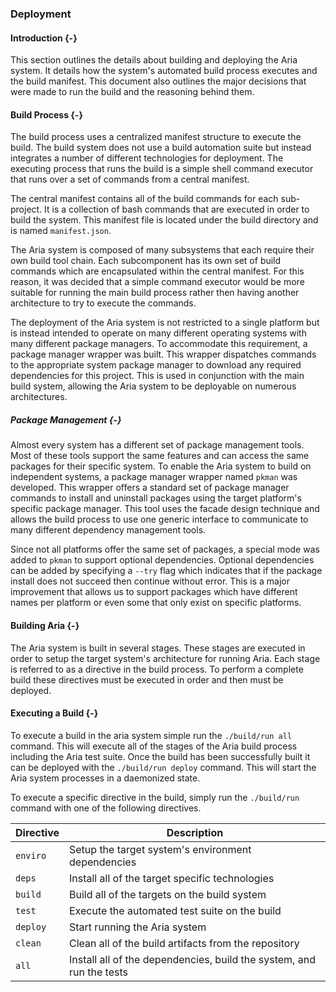 ### Deployment 

#### Introduction {-}

This section outlines the details about building and deploying the Aria system. It details how
the system's automated build process executes and the build manifest. This document also outlines the
major decisions that were made to run the build and the reasoning behind them.

#### Build Process {-}

The build process uses a centralized manifest structure to execute the build. The build system does
not use a build automation suite but instead integrates a number of different technologies for
deployment. The executing process that runs the build is a simple shell command executor that
runs over a set of commands from a central manifest.

The central manifest contains all of the build commands for each sub-project. It is a collection
of bash commands that are executed in order to build the system. This manifest file is located
under the build directory and is named `manifest.json`.

The Aria system is composed of many subsystems that each require their own build tool chain. Each
subcomponent has its own set of build commands which are encapsulated within the central manifest.
For this reason, it was decided that a simple command executor would be more suitable for running
the main build process rather then having another architecture to try to execute the commands.

The deployment of the Aria system is not restricted to a single platform but is instead intended to
operate on many different operating systems with many different package managers. To accommodate
this requirement, a package manager wrapper was built. This wrapper dispatches commands to the
appropriate system package manager to download any required dependencies for this project. This
is used in conjunction with the main build system, allowing the Aria system to be deployable on
numerous architectures.

##### Package Management {-}

Almost every system has a different set of package management tools. Most of these tools support the
same features and can access the same packages for their specific system. To enable the Aria system 
to build on independent systems, a package manager wrapper named `pkman` was developed. This wrapper
offers a standard set of package manager commands to install and uninstall packages using the target
platform's specific package manager. This tool uses the facade design technique and allows the build 
process to use one generic interface to communicate to many different dependency management tools.

Since not all platforms offer the same set of packages, a special mode was added to `pkman` to
support optional dependencies. Optional dependencies can be added by specifying a `--try` flag
which indicates that if the package install does not succeed then continue without error. This is
a major improvement that allows us to support packages which have different names per platform or 
even some that only exist on specific platforms.

#### Building Aria {-}

The Aria system is built in several stages. These stages are executed in order to setup the target
system's architecture for running Aria. Each stage is referred to as a directive in the build
process. To perform a complete build these directives must be executed in order and then must be
deployed.

#### Executing a Build {-}

To execute a build in the aria system simple run the `./build/run all` command. This will execute
all of the stages of the Aria build process including the Aria test suite. Once the build has been
successfully built it can be deployed with the `./build/run deploy` command. This will start
the Aria system processes in a daemonized state.

To execute a specific directive in the build, simply run the `./build/run` command with one of
the following directives.

| Directive | Description                                                          |
| --------- | -------------------------------------------------------------------- |
| `enviro`  | Setup the target system's environment dependencies                   |
| `deps`    | Install all of the target specific technologies                      |
| `build`   | Build all of the targets on the build system                         |
| `test`    | Execute the automated test suite on the build                        |
| `deploy`  | Start running the Aria system                                        |
| `clean`   | Clean all of the build artifacts from the repository                 |
| `all`     | Install all of the dependencies, build the system, and run the tests |
